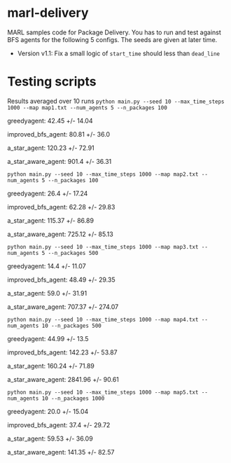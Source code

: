 # marl-delivery
MARL samples code for Package Delivery.
You has to run and test against BFS agents for the following 5 configs.
The seeds are given at later time.

- Version v1.1: Fix a small logic of `start_time` should less than `dead_line`

# Testing scripts
Results averaged over 10 runs
```python main.py --seed 10 --max_time_steps 1000 --map map1.txt --num_agents 5 --n_packages 100```

greedyagent: 42.45 +/- 14.04

improved_bfs_agent: 80.81 +/- 36.0

a_star_agent: 120.23 +/- 72.91

a_star_aware_agent: 901.4 +/- 36.31

```python main.py --seed 10 --max_time_steps 1000 --map map2.txt --num_agents 5 --n_packages 100```

greedyagent: 26.4 +/- 17.24

improved_bfs_agent: 62.28 +/- 29.83

a_star_agent: 115.37 +/- 86.89

a_star_aware_agent: 725.12 +/- 85.13

```python main.py --seed 10 --max_time_steps 1000 --map map3.txt --num_agents 5 --n_packages 500```

greedyagent: 14.4 +/- 11.07

improved_bfs_agent: 48.49 +/- 29.35

a_star_agent: 59.0 +/- 31.91

a_star_aware_agent: 707.37 +/- 274.07

```python main.py --seed 10 --max_time_steps 1000 --map map4.txt --num_agents 10 --n_packages 500```

greedyagent: 44.99 +/- 13.5

improved_bfs_agent: 142.23 +/- 53.87

a_star_agent: 160.24 +/- 71.89

a_star_aware_agent: 2841.96 +/- 90.61

```python main.py --seed 10 --max_time_steps 1000 --map map5.txt --num_agents 10 --n_packages 1000```

greedyagent: 20.0 +/- 15.04

improved_bfs_agent: 37.4 +/- 29.72

a_star_agent: 59.53 +/- 36.09

a_star_aware_agent: 141.35 +/- 82.57